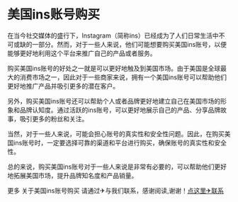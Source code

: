 # 美国ins账号购买

在当今社交媒体的盛行下，Instagram（简称ins）已经成为了人们日常生活中不可或缺的一部分。然而，对于一些人来说，他们可能想要购买美国ins账号，以便能够更好地利用这个平台来推广自己的产品或者服务。

购买美国ins账号的好处之一就是可以更好地触及到美国市场。由于美国是全球最大的消费市场之一，因此对于一些商家来说，拥有一个美国ins账号可以帮助他们更好地推广产品并吸引更多的潜在客户。

另外，购买美国ins账号还可以帮助个人或者品牌更好地建立自己在美国市场的形象和品牌认知度。通过活跃的ins账号，可以更好地展示自己的产品、分享品牌故事，吸引更多的粉丝和关注。

当然，对于一些人来说，可能会担心账号的真实性和安全性问题。因此，在购买美国ins账号时，一定要选择可靠的渠道和平台进行购买，确保账号的真实性和安全性。

总的来说，购买美国ins账号对于一些人来说是非常有必要的，可以帮助他们更好地拓展美国市场，提升品牌知名度和产品销量。

更多 关于美国ins账号购买 请通过✈与我们联系，感谢阅读,谢谢！[点这里✈联系](https://gg.k02.cc)